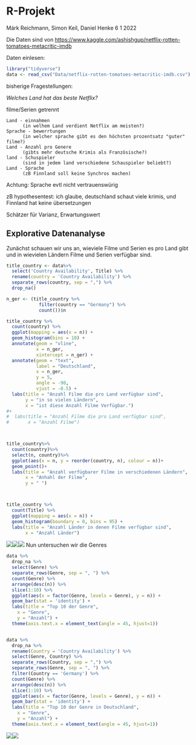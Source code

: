 R-Projekt
================
Márk Reichmann, Simon Keil, Daniel Henke
6 1 2022

Die Daten sind von
<https://www.kaggle.com/ashishgup/netflix-rotten-tomatoes-metacritic-imdb>

Daten einlesen:

``` r
library("tidyverse")
data <- read_csv("Data/netflix-rotten-tomatoes-metacritic-imdb.csv")
```

bisherige Fragestellungen:

*Welches Land hat das beste Netflix?*

filme/Serien getrennt

    Land - einnahmen
          (in welhem Land verdient Netflix am meisten?)
    Sprache - bewerrtungen 
          (in welcher sprache gibt es den höchsten prozentsatz "guter" filme?)
    Land - Anzahl pro Genere
          (gibts mehr deutsche Krimis als Französische?)
    land - Schuspieler
          (sind in jedem land verschiedene Schauspieler beliebt?)
    Land - Sprache 
          (zB Finnland soll keine Synchros machen)

Achtung: Sprache evtl nicht vertrauenswürig

zB hypothesentest: ich glaube, deutschland schaut viele krimis, und
Finnland hat keine übersetzungen

Schätzer für Varianz, Erwartungswert

## Explorative Datenanalyse

Zunächst schauen wir uns an, wieviele Filme und Serien es pro Land gibt
und in wievielen Ländern Filme und Serien verfügbar sind.

``` r
title_country <- data%>%
  select('Country Availability', Title) %>% 
  rename(country = 'Country Availability') %>% 
  separate_rows(country, sep = ",") %>% 
  drop_na()

n_ger <- (title_country %>%
            filter(country == "Germany") %>%
            count())$n

title_country %>%
  count(country) %>% 
  ggplot(mapping = aes(x = n)) +
  geom_histogram(bins = 10) +
  annotate(geom = "vline",
           x = n_ger,
           xintercept = n_ger) +
  annotate(geom = "text",
           label = "Deutschland",
           x = n_ger,
           y = 5,
           angle = -90,
           vjust = -0.5) +
  labs(title = "Anzahl Filme die pro Land verfügbar sind",
       y = "in so vielen Ländern",
       x = "ist diese Anzahl Filme Verfügbar.")
#+
#  labs(title = "Anzahl Filme die pro Land verfügbar sind",
#       x = "Anzahl Filme")



title_country%>%
  count(country)%>%
  select(n, country)%>%
  ggplot(aes(x = n, y = reorder(country, n), colour = n))+
  geom_point()+
  labs(title = "Anzahl verfügbarer Filme in verschiedenen Ländern",
       x = "Anhahl der Filme", 
       y = " ")



title_country %>% 
  count(Title) %>%
  ggplot(mapping = aes(x = n)) +
  geom_histogram(boundary = 0, bins = 95) +
  labs(title = "Anzahl Länder in denen Filme verfügbar sind",
       x = "Anzahl Länder")
```

![](Bericht_Henke_Keil_Reichmann_files/figure-gfm/unnamed-chunk-2-1.png)![](Bericht_Henke_Keil_Reichmann_files/figure-gfm/unnamed-chunk-2-2.png)![](Bericht_Henke_Keil_Reichmann_files/figure-gfm/unnamed-chunk-2-3.png)
Nun untersuchen wir die Genres

``` r
data %>% 
  drop_na %>% 
  select(Genre) %>%
  separate_rows(Genre, sep = ", ") %>%
  count(Genre) %>% 
  arrange(desc(n)) %>% 
  slice(1:10) %>% 
  ggplot(aes(x = factor(Genre, levels = Genre), y = n)) +
  geom_bar(stat = 'identity') +
  labs(title = "Top 10 der Genre",
    x = "Genre",
    y = "Anzahl") +
  theme(axis.text.x = element_text(angle = 45, hjust=1))


data %>% 
  drop_na %>% 
  rename(Country = 'Country Availability') %>% 
  select(Genre, Country) %>%
  separate_rows(Country, sep = ",") %>%
  separate_rows(Genre, sep = ", ") %>%
  filter(Country == 'Germany') %>% 
  count(Genre) %>% 
  arrange(desc(n)) %>% 
  slice(1:10) %>% 
  ggplot(aes(x = factor(Genre, levels = Genre), y = n)) +
  geom_bar(stat = 'identity') +
  labs(title = "Top 10 der Genre in Deutschland",
    x = "Genre",
    y = "Anzahl") +
  theme(axis.text.x = element_text(angle = 45, hjust=1))
```

![](Bericht_Henke_Keil_Reichmann_files/figure-gfm/unnamed-chunk-3-1.png)![](Bericht_Henke_Keil_Reichmann_files/figure-gfm/unnamed-chunk-3-2.png)
